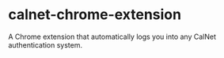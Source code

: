 calnet-chrome-extension
=======================

A Chrome extension that automatically logs you into any CalNet authentication system.
